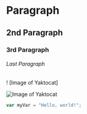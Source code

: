 # Paragraph
## 2nd Paragraph
### 3rd Paragraph
###### Last Paragraph

! [Image of Yaktocat]

![Image of Yaktocat](https://octodex.github.com/images/yaktocat.png)

``` javascript
var myVar = "Hello, world!";
```
